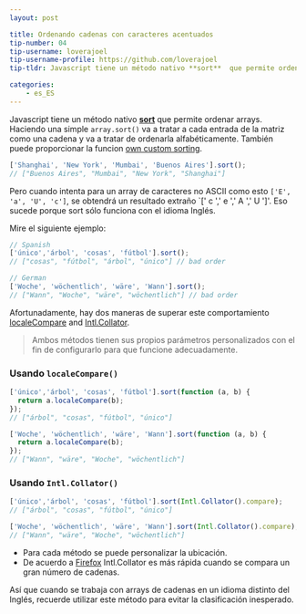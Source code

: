 ```yaml
---
layout: post

title: Ordenando cadenas con caracteres acentuados
tip-number: 04
tip-username: loverajoel 
tip-username-profile: https://github.com/loverajoel
tip-tldr: Javascript tiene un método nativo **sort**  que permite ordenar matrices. Haciendo un simple `array.sort()` va a tratar a cada entrada del array como una cadena y va a tratar de ordenarla alfabéticamente. Pero cuando intenta ordenar un array de caracteres no ASCII obtendrá un resultado extraño.

categories:
    - es_ES
---
```


Javascript tiene un método nativo **[sort](https://developer.mozilla.org/en-US/docs/Web/JavaScript/Reference/Global_Objects/Array/sort)** que permite ordenar arrays. Haciendo una simple `array.sort()` va a tratar a cada entrada de la matriz como una cadena y va a tratar de ordenarla alfabéticamente. También puede proporcionar la funcion [own custom sorting](https://developer.mozilla.org/en-US/docs/Web/JavaScript/Reference/Global_Objects/Array/sort#Parameters).

```javascript
['Shanghai', 'New York', 'Mumbai', 'Buenos Aires'].sort();
// ["Buenos Aires", "Mumbai", "New York", "Shanghai"]
```

Pero cuando intenta para un array de caracteres no ASCII como esto `['E', 'a', 'U', 'c']`, se obtendrá un resultado extraño `[' c ',' e ',' A ',' U ']'. Eso sucede porque sort sólo funciona con el idioma Inglés.

Mire el siguiente ejemplo:

```javascript
// Spanish
['único','árbol', 'cosas', 'fútbol'].sort();
// ["cosas", "fútbol", "árbol", "único"] // bad order

// German
['Woche', 'wöchentlich', 'wäre', 'Wann'].sort();
// ["Wann", "Woche", "wäre", "wöchentlich"] // bad order
```

Afortunadamente, hay dos maneras de superar este comportamiento [localeCompare](https://developer.mozilla.org/en-US/docs/Web/JavaScript/Reference/Global_Objects/String/localeCompare) and [Intl.Collator](https://developer.mozilla.org/en-US/docs/Web/JavaScript/Reference/Global_Objects/Collator).

> Ambos métodos tienen sus propios parámetros personalizados con el fin de configurarlo para que funcione adecuadamente.

### Usando `localeCompare()`

```javascript
['único','árbol', 'cosas', 'fútbol'].sort(function (a, b) {
  return a.localeCompare(b);
});
// ["árbol", "cosas", "fútbol", "único"]

['Woche', 'wöchentlich', 'wäre', 'Wann'].sort(function (a, b) {
  return a.localeCompare(b);
});
// ["Wann", "wäre", "Woche", "wöchentlich"]
```

### Usando `Intl.Collator()`

```javascript
['único','árbol', 'cosas', 'fútbol'].sort(Intl.Collator().compare);
// ["árbol", "cosas", "fútbol", "único"]

['Woche', 'wöchentlich', 'wäre', 'Wann'].sort(Intl.Collator().compare);
// ["Wann", "wäre", "Woche", "wöchentlich"]
```

- Para cada método se puede personalizar la ubicación.
- De acuerdo a [Firefox](https://developer.mozilla.org/en-US/docs/Web/JavaScript/Reference/Global_Objects/String/localeCompare#Performance) Intl.Collator es más rápida cuando se compara un gran número de cadenas.

Así que cuando se trabaja con arrays de cadenas en un idioma distinto del Inglés, recuerde utilizar este método para evitar la clasificación inesperado.